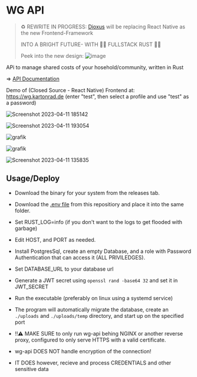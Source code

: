 # WG API
> ♻️ REWRITE IN PROGRESS: [Dioxus](https://dioxuslabs.com) will be replacing React Native as the new Frontend-Framework
> 
> INTO A BRIGHT FUTURE- WITH 🦀🦀 FULLSTACK RUST 🦀🦀
> 
> Peek into the new design:
> ![image](https://user-images.githubusercontent.com/56208328/232941081-7eb2e8fe-18b6-4316-af9a-66d0a8b05ef6.png)


APi to manage shared costs of your hosehold/community, written in Rust

=> [API Documentation](api/routes.md)

Demo of (Closed Source - React Native) Frontend at: https://wg.kartonrad.de (enter "test", then select a profile and use "test" as a password)

![Screenshot 2023-04-11 185142](https://user-images.githubusercontent.com/56208328/231243492-621f4d36-0a9b-4616-8d75-2d05df87ad0d.png)

![Screenshot 2023-04-11 193054](https://user-images.githubusercontent.com/56208328/231243410-1650eea6-4b28-4b35-835f-8aa1746d51c4.png)

![grafik](https://user-images.githubusercontent.com/56208328/231243910-fabf52a3-1ad2-4b50-8779-0406ff980e28.png)

![grafik](https://user-images.githubusercontent.com/56208328/231243311-c43fca82-1818-451e-8d11-b405a0bf9783.png)

![Screenshot 2023-04-11 135835](https://user-images.githubusercontent.com/56208328/231243620-71e3791e-6f4a-44c0-ba1a-590ccdd625d5.png)

## Usage/Deploy
- Download the binary for your system from the releases tab.
- Download the [.env file](api/.env) from this repositiory and place it into the same folder.

- Set RUST_LOG=info (if you don't want to the logs to get flooded with garbage)
- Edit HOST, and PORT as needed.
- Install PostgresSql, create an empty Database, and a role with Password Authentication that can access it (ALL PRIVILEDGES).
- Set DATABASE_URL to your database url 
- Generate a JWT secret using `openssl rand -base64 32` and set it in JWT_SECRET

- Run the executable (preferably on linux using a systemd service)

- The program will automatically migrate the database, create an `./uploads` and `./uploads/temp` directory, and start up on the specified port

- !!⚠ MAKE SURE to only run wg-api behing NGINX or another reverse proxy, configured to only serve HTTPS with a valid certificate.
- wg-api DOES NOT handle encryption of the connection! 
- IT DOES however, recieve and process CREDENTIALS and other sensitive data
